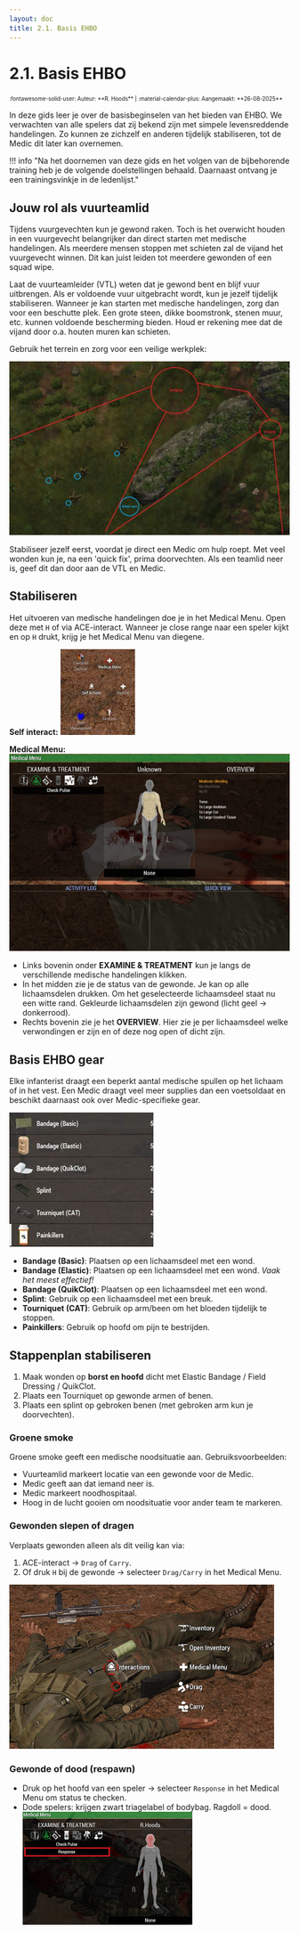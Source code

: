```yaml
---
layout: doc
title: 2.1. Basis EHBO
---
```

# 2.1. Basis EHBO
<span style="font-size:0.7em;">
    :fontawesome-solid-user: Auteur: **R. Hoods** | :material-calendar-plus: Aangemaakt: **26-08-2025**
</span>

In deze gids leer je over de basisbeginselen van het bieden van EHBO. We verwachten van alle spelers dat zij bekend zijn met simpele levensreddende handelingen. Zo kunnen ze zichzelf en anderen tijdelijk stabiliseren, tot de Medic dit later kan overnemen. 

!!! info "Na het doornemen van deze gids en het volgen van de bijbehorende training heb je de volgende doelstellingen behaald. Daarnaast ontvang je een trainingsvinkje in de ledenlijst."

## Jouw rol als vuurteamlid

Tijdens vuurgevechten kun je gewond raken. Toch is het overwicht houden in een vuurgevecht belangrijker dan direct starten met medische handelingen. Als meerdere mensen stoppen met schieten zal de vijand het vuurgevecht winnen. Dit kan juist leiden tot meerdere gewonden of een squad wipe.

Laat de vuurteamleider (VTL) weten dat je gewond bent en blijf vuur uitbrengen. Als er voldoende vuur uitgebracht wordt, kun je jezelf tijdelijk stabiliseren. Wanneer je kan starten met medische handelingen, zorg dan voor een beschutte plek. Een grote steen, dikke boomstronk, stenen muur, etc. kunnen voldoende bescherming bieden. Houd er rekening mee dat de vijand door o.a. houten muren kan schieten.

Gebruik het terrein en zorg voor een veilige werkplek:  

![Afbeelding](img/2_1_basis_ehbo/ehbo1.jpg)

Stabiliseer jezelf eerst, voordat je direct een Medic om hulp roept. Met veel wonden kun je, na een 'quick fix', prima doorvechten. Als een teamlid neer is, geef dit dan door aan de VTL en Medic.

## Stabiliseren

Het uitvoeren van medische handelingen doe je in het Medical Menu. Open deze met `H` of via ACE-interact. Wanneer je close range naar een speler kijkt en op `H` drukt, krijg je het Medical Menu van diegene.

**Self interact:**
![Afbeelding](img/2_1_basis_ehbo/ehbo2.jpg)

**Medical Menu:**  
![Afbeelding](img/2_1_basis_ehbo/ehbo3.png)

- Links bovenin onder **EXAMINE & TREATMENT** kun je langs de verschillende medische handelingen klikken.  
- In het midden zie je de status van de gewonde. Je kan op alle lichaamsdelen drukken. Om het geselecteerde lichaamsdeel staat nu een witte rand. Gekleurde lichaamsdelen zijn gewond (licht geel → donkerrood).  
- Rechts bovenin zie je het **OVERVIEW**. Hier zie je per lichaamsdeel welke verwondingen er zijn en of deze nog open of dicht zijn.

## Basis EHBO gear

Elke infanterist draagt een beperkt aantal medische spullen op het lichaam of in het vest. Een Medic draagt veel meer supplies dan een voetsoldaat en beschikt daarnaast ook over Medic-specifieke gear.  

![Afbeelding](img/2_1_basis_ehbo/ehbo4.png)  

- **Bandage (Basic)**: Plaatsen op een lichaamsdeel met een wond.  
- **Bandage (Elastic)**: Plaatsen op een lichaamsdeel met een wond. *Vaak het meest effectief!*  
- **Bandage (QuikClot)**: Plaatsen op een lichaamsdeel met een wond.  
- **Splint**: Gebruik op een lichaamsdeel met een breuk.  
- **Tourniquet (CAT)**: Gebruik op arm/been om het bloeden tijdelijk te stoppen.  
- **Painkillers**: Gebruik op hoofd om pijn te bestrijden.  

## Stappenplan stabiliseren
1. Maak wonden op **borst en hoofd** dicht met Elastic Bandage / Field Dressing / QuikClot.  
2. Plaats een Tourniquet op gewonde armen of benen.  
3. Plaats een splint op gebroken benen (met gebroken arm kun je doorvechten).  

### Groene smoke

Groene smoke geeft een medische noodsituatie aan. Gebruiksvoorbeelden:  
- Vuurteamlid markeert locatie van een gewonde voor de Medic.  
- Medic geeft aan dat iemand neer is.  
- Medic markeert noodhospitaal.  
- Hoog in de lucht gooien om noodsituatie voor ander team te markeren.  

### Gewonden slepen of dragen

Verplaats gewonden alleen als dit veilig kan via:  
1. ACE-interact → `Drag` of `Carry`.  
2. Of druk `H` bij de gewonde → selecteer `Drag/Carry` in het Medical Menu.  

![Afbeelding](img/2_1_basis_ehbo/ehbo5.png)

### Gewonde of dood (respawn)

- Druk op het hoofd van een speler → selecteer `Response` in het Medical Menu om status te checken.  
- Dode spelers: krijgen zwart triagelabel of bodybag. Ragdoll = dood.  
![Afbeelding](img/2_1_basis_ehbo/ehbo6.png)